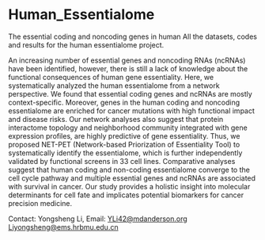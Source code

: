 # Human_Essentialome
The essential coding and noncoding genes in human
All the datasets, codes and results for the human essentialome project. 


An increasing number of essential genes and noncoding RNAs (ncRNAs) have been identified, however, there is still a lack of knowledge about the functional consequences of human gene essentiality. Here, we systematically analyzed the human essentialome from a network perspective. We found that essential coding genes and ncRNAs are mostly context-specific. Moreover, genes in the human coding and noncoding essentialome are enriched for cancer mutations with high functional impact and disease risks. Our network analyses also suggest that protein interactome topology and neighborhood community integrated with gene expression profiles, are highly predictive of gene essentiality. Thus, we proposed NET-PET (Network-based Priorization of Essentiality Tool) to systematically identify the essentialome, which is further independently validated by functional screens in 33 cell lines. Comparative analyses suggest that human coding and non-coding essentialome converge to the cell cycle pathway and multiple essential genes and ncRNAs are associated with survival in cancer. Our study provides a holistic insight into molecular determinants for cell fate and implicates potential biomarkers for cancer precision medicine.


Contact:
Yongsheng Li, Email: YLi42@mdanderson.org
                     Liyongsheng@ems.hrbmu.edu.cn
